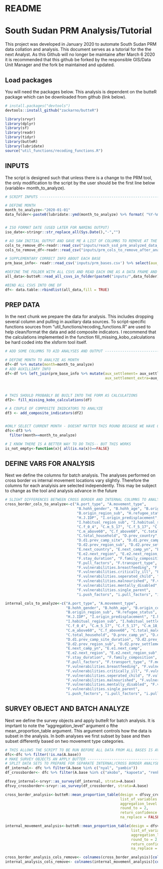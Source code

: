 README
================

# South Sudan PRM Analysis/Tutorial

This project was developed in January 2020 to automate South Sudan PRM
data collation and analysis. This document serves as a tutorial for the
the next Analyst. As this Github will no longer be maintaine after March
6 2020 it is recommended that this github be forked by the responsible
GIS/Data Unit Manager and the fork be maintained and updated.

## Load packages

You will need the packages below. This analysis is dependent on the
butteR package which can be downloaded from github (link below).

``` r
# install.packages("devtools")
devtools::install_github("zackarno/butteR")
```

``` r
library(srvyr)
library(dplyr)
library(sf)
library(readr)
library(tidyr)
library(butteR)
library(lubridate)
source("util_functions/recoding_functions.R")
```

## INPUTS

The script is designed such that unless there is a change to the PRM
tool, the only modification to the script by the user should be the
first line below (variable= month\_to\_analyze).

``` r
# SCRIPT INPUTS -----------------------------------------------------------

# DEFINE MONTH
month_to_analyze<-"2020-01-01"
data_folder<-paste0(lubridate::ymd(month_to_analyze) %>% format( "%Y-%m") %>% gsub("-","_",.),"_data")


# ISO FORMAT DATE (USED LATER FOR NAMING OUTPUT)
iso_date<-stringr::str_replace_all(Sys.Date(),"-","")

# AO SAW INITIAL OUTPUT AND GAVE ME A LIST OF COLUMNS TO REMOVE AT THE END TO SIMPLYIFY
cols_to_remove_df<-readr::read_csv("inputs/reach_ssd_prm_analyzed_data_draft_20200124_dropcolumns_RD.csv")
cols_to_remove_df<-readr::read_csv("inputs/prm_cols_to_remove_after_analysis.csv")

# SUPPLEMENTARY CORRECT INFO ABOUT EACH BASE
prm_base_info<- readr::read_csv('inputs/prm_bases.csv') %>% select(aux_settlement=NAME, aux_state= STATEJOIN, aux_county= COUNTYJOIN)

#DEFINE THE FOLDER WITH ALL CSVS AND READ EACH ONE AS A DATA FRAME AND ADD TO LIST
all_data<-butteR::read_all_csvs_in_folder(paste0("inputs/",data_folder))

#BIND ALL CSVS INTO ONE DF
df<- data.table::rbindlist(all_data,fill = TRUE)
```

## PREP DATA

In the next chunk we prepare the data for analysis. This includes
dropping several column and pulling in auxiliary data sources. To
script-specific functions sources from
“util\_functions/recoding\_functions.R” are used to help clean/format
the data and add composite indicators. I recommend that the calculations
implemented in the function fill\_missing\_kobo\_calculations be hard
coded into the xlsform tool itself.

``` r
# ADD SOME COLUMNS TO AID ANALYSES AND OUTPUT -----------------------------

# DEFINE MONTH TO ANALYZE AS MONTH
df<-df %>% mutate(month=month_to_analyze)
# ADD AUXILLIARY INFO
df<-df %>% left_join(prm_base_info %>% mutate(aux_settlement= aux_settlement %>% tolower(),
                                              aux_settlement_extra=aux_settlement), by=c("A.base"= "aux_settlement"))



# THIS SHOULD PROBABLY BE BUILT INTO THE FORM AS CALCULATIONS
df2<- fill_missing_kobo_calculations(df)

# A COUPLE OF COMPOSITE INIDCATORS TO ANALYZE
df3 <- add_composite_indicators(df2)


#ONLY SELECT CURRENT MONTH - DOESNT MATTER THIS ROUND BECAUSE WE HAVE ONLY RECIEVED ONE MONTH OF DATA FROM EACH BASE
dfc<-df3 %>%
  filter(month==month_to_analyze)

# I KNOW THERE IS A BETTER WAY TO DO THIS-- BUT THIS WORKS
is_not_empty<-function(x){ all(is.na(x))==FALSE}
```

## DEFINE VARS FOR ANALYSIS

Next we define the columns for batch analysis. The analyses performed on
cross border vs internal movement locations vary slightly. Therefore the
columns for each analyisis are selected independently. This may be
subject to change as the tool and analysis advance in the future

``` r
# SLIGHT DIFFERENCES BETWEEN CROSS BORDER AND INTERNAL COLUMNS TO ANALYZE - SEPARATE HERE
cross_border_cols_to_analyze<-c("A.port_type", "A.movement_type",
                                 "B.hohh_gender", "B.hohh_age", "B.origin_country", "B.origin_region",
                                 "B.origin_region_sub", "H.refugee_status",
                                 "H.J.IDP", "I.origin_predisplacement", "I.habitual_residence",
                                 "I.habitual_region_sub", "I.habitual_settlement", "C.m_0_4",
                                 "C.f_0_4", "C.m_5_17", "C.f_5_17", "C.m_18_59", "C.f_18_59",
                                 "C.m_above60", "C.f_above60", "C.total_males", "C.total_females",
                                 "C.total_household", "D.prev_country", "D.prev_camp_yn", "D.d1.prev_camp",
                                 "D.d1.prev_camp_site", "D.d1.prev_camp_site_duration", "D.d2.prev_region",
                                 "D.d2.prev_region_sub", "D.d2.prev_settlement", "D.d2.prev_camp_site_duration_001",
                                 "E.next_country", "E.next_camp_yn", "E.e1.next_camp", "E.e1.next_camp_site",
                                 "E.e2.next_region", "E.e2.next_region_sub",
                                 "F.stay_duration", "F.family_composition", "F.push_factors",
                                 "F.pull_factors", "F.transport_type", "F.money_source", "F.vulnerabilities",
                                 "F.vulnerabilities.breastfeeding", "F.vulnerabilities.unaccompanied_minor",
                                 "F.vulnerabilities.critically_ill", "F.vulnerabilities.no_vulnerable",
                                 "F.vulnerabilities.seperated_child", "F.vulnerabilities.elderly",
                                 "F.vulnerabilities.malnourished", "F.vulnerabilities.physically_disabled",
                                 "F.vulnerabilities.mentally_disabled", "F.vulnerabilities.pregnant_women",
                                 "F.vulnerabilities.single_parent",
                                 "i.push_factors", "i.pull_factors", "i.pull_fators2", "i.stay_duration")

internal_cols_to_analyze<-c("A.port_type", "A.movement_type",
                            "B.hohh_gender", "B.hohh_age", "B.origin_country", "B.origin_region",
                            "B.origin_region_sub", "H.refugee_status",
                            "H.J.IDP", "I.origin_predisplacement", "I.habitual_residence",
                            "I.habitual_region_sub", "I.habitual_settlement", "C.m_0_4",
                            "C.f_0_4", "C.m_5_17", "C.f_5_17", "C.m_18_59", "C.f_18_59",
                            "C.m_above60", "C.f_above60", "C.total_males", "C.total_females",
                            "C.total_household", "D.prev_camp_yn", "D.d1.prev_camp",
                            "D.d1.prev_camp_site_duration", "D.d2.prev_region",
                            "D.d2.prev_region_sub", "D.d2.prev_settlement", "D.d2.prev_camp_site_duration_001",
                            "E.next_camp_yn", "E.e1.next_camp",
                            "E.e2.next_region", "E.e2.next_region_sub",
                            "F.stay_duration", "F.family_composition", "F.push_factors",
                            "F.pull_factors", "F.transport_type", "F.money_source", "F.vulnerabilities",
                            "F.vulnerabilities.breastfeeding", "F.vulnerabilities.unaccompanied_minor",
                            "F.vulnerabilities.critically_ill", "F.vulnerabilities.no_vulnerable",
                            "F.vulnerabilities.seperated_child", "F.vulnerabilities.elderly",
                            "F.vulnerabilities.malnourished", "F.vulnerabilities.physically_disabled",
                            "F.vulnerabilities.mentally_disabled", "F.vulnerabilities.pregnant_women",
                            "F.vulnerabilities.single_parent",
                            "i.push_factors", "i.pull_factors", "i.pull_fators2", "i.stay_duration")
```

## SURVEY OBJECT AND BATCH ANALYZE

Next we define the survey objects and apply butteR for batch analysis.
It is imprtant to note the “aggregation\_level” argument o fthe
mean\_proportion\_table argument. This argument controls how the data is
subset in the analysis. In both analyses we first subset by base and
then subset differently based on two movement type categories.

``` r
# THIS ALLOWS THE SCRIPT TO BE RUN BEFORE ALL DATA FROM ALL BASES IS AVAILABLE - DOESNT EFFECT FINALIZED CLEAN DATA
dfc<-dfc %>% filter(!is.na(A.base))
# MAKE SURVEY OBJECTS AN APPLY BUTTER -------------------------------------
# SPLIT DATA SETS TO PREPARE FOR SEPARATE INTERNAL/CROSS BORDER ANALYSES
df_internal<- dfc %>% filter(A.base %in% c("nyal", "yambio"))
df_crossborder<- dfc %>% filter(A.base %in% c("akobo", "kapoeta", "renk"))

dfsvy_internal<-srvyr::as_survey(df_internal, strata=A.base)
dfsvy_crossborder<-srvyr::as_survey(df_crossborder, strata=A.base)

cross_border_analysis<-butteR::mean_proportion_table(design = dfsvy_crossborder,
                                                     list_of_variables = cross_border_cols_to_analyze,
                                                     aggregation_level = c("A.base","i.flow_type"),
                                                     round_to = 2,
                                                     return_confidence = FALSE,
                                                     na_replace = FALSE)

internal_movement_analysis<-butteR::mean_proportion_table(design = dfsvy_internal,
                                                          list_of_variables = internal_cols_to_analyze,
                                                          aggregation_level = c("A.base","A.movement_type"),
                                                          round_to = 2,
                                                          return_confidence = FALSE,
                                                          na_replace = FALSE)

cross_border_analysis_cols_remove<- colnames(cross_border_analysis)[colnames(cross_border_analysis) %in%cols_to_remove_df$cols_to_remove]
internal_analysis_cols_remove<- colnames(internal_movement_analysis)[colnames(internal_movement_analysis) %in%
                                                                       cols_to_remove_df$cols_to_remove]
```
